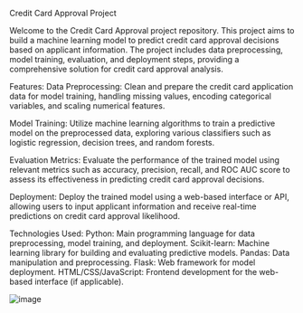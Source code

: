 Credit Card Approval Project


Welcome to the Credit Card Approval project repository. This project aims to build a machine learning model to predict credit card approval decisions based on applicant information. The project includes data preprocessing, model training, evaluation, and deployment steps, providing a comprehensive solution for credit card approval analysis.

Features:
Data Preprocessing: Clean and prepare the credit card application data for model training, handling missing values, encoding categorical variables, and scaling numerical features.

Model Training: Utilize machine learning algorithms to train a predictive model on the preprocessed data, exploring various classifiers such as logistic regression, decision trees, and random forests.

Evaluation Metrics: Evaluate the performance of the trained model using relevant metrics such as accuracy, precision, recall, and ROC AUC score to assess its effectiveness in predicting credit card approval decisions.

Deployment: Deploy the trained model using a web-based interface or API, allowing users to input applicant information and receive real-time predictions on credit card approval likelihood.

Technologies Used:
Python: Main programming language for data preprocessing, model training, and deployment.
Scikit-learn: Machine learning library for building and evaluating predictive models.
Pandas: Data manipulation and preprocessing.
Flask: Web framework for model deployment.
HTML/CSS/JavaScript: Frontend development for the web-based interface (if applicable).

![image](https://github.com/harika1795/CreditcardApproval-capstone/assets/153234284/f1d49430-10f1-4bc3-8d41-07caf448b052)
